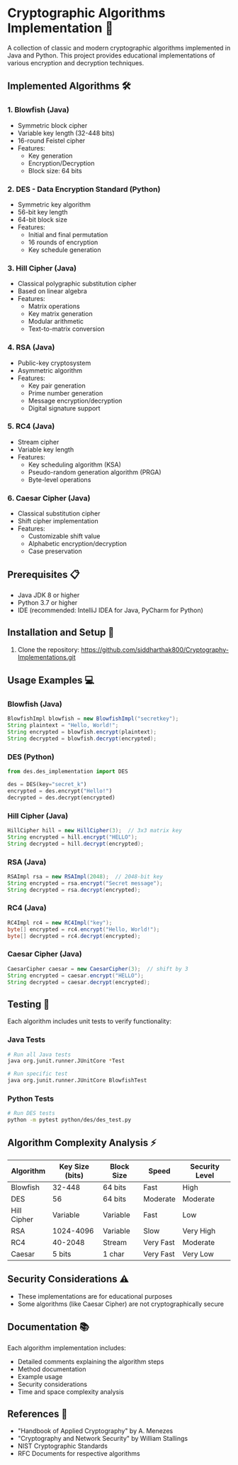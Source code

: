 # Cryptographic Algorithms Implementation 🔐

A collection of classic and modern cryptographic algorithms implemented in Java and Python. This project provides educational implementations of various encryption and decryption techniques.

## Implemented Algorithms 🛠️

### 1. Blowfish (Java)
- Symmetric block cipher
- Variable key length (32-448 bits)
- 16-round Feistel cipher
- Features:
  - Key generation
  - Encryption/Decryption
  - Block size: 64 bits

### 2. DES - Data Encryption Standard (Python)
- Symmetric key algorithm
- 56-bit key length
- 64-bit block size
- Features:
  - Initial and final permutation
  - 16 rounds of encryption
  - Key schedule generation

### 3. Hill Cipher (Java)
- Classical polygraphic substitution cipher
- Based on linear algebra
- Features:
  - Matrix operations
  - Key matrix generation
  - Modular arithmetic
  - Text-to-matrix conversion

### 4. RSA (Java)
- Public-key cryptosystem
- Asymmetric algorithm
- Features:
  - Key pair generation
  - Prime number generation
  - Message encryption/decryption
  - Digital signature support

### 5. RC4 (Java)
- Stream cipher
- Variable key length
- Features:
  - Key scheduling algorithm (KSA)
  - Pseudo-random generation algorithm (PRGA)
  - Byte-level operations

### 6. Caesar Cipher (Java)
- Classical substitution cipher
- Shift cipher implementation
- Features:
  - Customizable shift value
  - Alphabetic encryption/decryption
  - Case preservation


## Prerequisites 📋

- Java JDK 8 or higher
- Python 3.7 or higher
- IDE (recommended: IntelliJ IDEA for Java, PyCharm for Python)

## Installation and Setup 🚀

1. Clone the repository:
https://github.com/siddharthak800/Cryptography-Implementations.git


## Usage Examples 💻

### Blowfish (Java)
```java
BlowfishImpl blowfish = new BlowfishImpl("secretkey");
String plaintext = "Hello, World!";
String encrypted = blowfish.encrypt(plaintext);
String decrypted = blowfish.decrypt(encrypted);
```

### DES (Python)
```python
from des.des_implementation import DES

des = DES(key="secret_k")
encrypted = des.encrypt("Hello!")
decrypted = des.decrypt(encrypted)
```

### Hill Cipher (Java)
```java
HillCipher hill = new HillCipher(3);  // 3x3 matrix key
String encrypted = hill.encrypt("HELLO");
String decrypted = hill.decrypt(encrypted);
```

### RSA (Java)
```java
RSAImpl rsa = new RSAImpl(2048);  // 2048-bit key
String encrypted = rsa.encrypt("Secret message");
String decrypted = rsa.decrypt(encrypted);
```

### RC4 (Java)
```java
RC4Impl rc4 = new RC4Impl("key");
byte[] encrypted = rc4.encrypt("Hello, World!");
byte[] decrypted = rc4.decrypt(encrypted);
```

### Caesar Cipher (Java)
```java
CaesarCipher caesar = new CaesarCipher(3);  // shift by 3
String encrypted = caesar.encrypt("HELLO");
String decrypted = caesar.decrypt(encrypted);
```

## Testing 🧪

Each algorithm includes unit tests to verify functionality:

### Java Tests
```bash
# Run all Java tests
java org.junit.runner.JUnitCore *Test

# Run specific test
java org.junit.runner.JUnitCore BlowfishTest
```

### Python Tests
```bash
# Run DES tests
python -m pytest python/des/des_test.py
```

## Algorithm Complexity Analysis ⚡

| Algorithm    | Key Size (bits) | Block Size | Speed    | Security Level |
|-------------|----------------|------------|----------|----------------|
| Blowfish    | 32-448        | 64 bits    | Fast     | High          |
| DES         | 56            | 64 bits    | Moderate | Moderate      |
| Hill Cipher | Variable      | Variable   | Fast     | Low           |
| RSA         | 1024-4096     | Variable   | Slow     | Very High     |
| RC4         | 40-2048       | Stream     | Very Fast| Moderate      |
| Caesar      | 5 bits        | 1 char     | Very Fast| Very Low      |

## Security Considerations ⚠️

- These implementations are for educational purposes
- Some algorithms (like Caesar Cipher) are not cryptographically secure

## Documentation 📚

Each algorithm implementation includes:
- Detailed comments explaining the algorithm steps
- Method documentation
- Example usage
- Security considerations
- Time and space complexity analysis


## References 📖

- "Handbook of Applied Cryptography" by A. Menezes
- "Cryptography and Network Security" by William Stallings
- NIST Cryptographic Standards
- RFC Documents for respective algorithms

